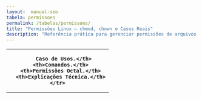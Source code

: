 ```yaml
---
layout:  manual-seo
tabela: permissoes
permalink: /tabelas/permissoes/
title: "Permissões Linux — chmod, chown e Casos Reais"
description: "Referência prática para gerenciar permissões de arquivos e diretórios no Linux com comandos e explicações técnicas."
---
```




<section>


<div class="evergreen-table">
  <table class="evergreen-table">
  <thead>
    <tr>
      <th>
      
        Caso de Usos.</th>
      <th>Comandos.</th>
      <th>Permissões Octal.</th>
      <th>Explicações Técnica.</th>
    </tr>
  </thead>
  <tbody>
    <tr>
      <td data-label="
      
        Caso de Uso">Script executável (usuário atual)</td>
      <td data-label="Comando"><code>chmod 700 script.sh</code></td>
      <td data-label="Permissão Octal">700</td>
      <td data-label="Explicação Técnica">Só o dono pode ler, escrever e executar.</td>
    </tr>
    <tr>
      <td data-label="
      
        Caso de Uso">Script compartilhado (grupo)</td>
      <td data-label="Comando"><code>chmod 750 script.sh</code></td>
      <td data-label="Permissão Octal">750</td>
      <td data-label="Explicação Técnica">Dono: rwx | Grupo: rx | Outros: nenhum.</td>
    </tr>
    <tr>
      <td data-label="
      
        Caso de Uso">Arquivo de configuração (seguro)</td>
      <td data-label="Comando"><code>chmod 600 config.env</code></td>
      <td data-label="Permissão Octal">600</td>
      <td data-label="Explicação Técnica">Só o dono pode ler e escrever. Ideal para senhas.</td>
    </tr>
    <tr>
      <td data-label="
      
        Caso de Uso">Arquivo público (leitura geral)</td>
      <td data-label="Comando"><code>chmod 644 documento.txt</code></td>
      <td data-label="Permissão Octal">644</td>
      <td data-label="Explicação Técnica">Dono: rw | Grupo/Outros: r.</td>
    </tr>
    <tr>
      <td data-label="
      
        Caso de Uso">Diretório público (acesso a conteúdo)</td>
      <td data-label="Comando"><code>chmod 755 /var/www/html</code></td>
      <td data-label="Permissão Octal">755</td>
      <td data-label="Explicação Técnica">Execução necessária para listar conteúdo.</td>
    </tr>
    <tr>
      <td data-label="
      
        Caso de Uso">Mudar dono de arquivo</td>
      <td data-label="Comando"><code>chown usuario:grupo arquivo</code></td>
      <td data-label="Permissão Octal">—</td>
      <td data-label="Explicação Técnica">Define usuário e grupo donos do arquivo.</td>
    </tr>
    <tr>
      <td data-label="
      
        Caso de Uso">Aplicar permissão recursiva</td>
      <td data-label="Comando"><code>chmod -R 755 /pasta</code></td>
      <td data-label="Permissão Octal">755</td>
      <td data-label="Explicação Técnica">Cuidado: pode expor arquivos sensíveis.</td>
    </tr>
    <tr>
      <td data-label="
      
        Caso de Uso">Ver permissões atuais</td>
      <td data-label="Comando"><code>ls -l arquivo</code></td>
      <td data-label="Permissão Octal">—</td>
      <td data-label="Explicação Técnica">Mostra dono, grupo e permissões em formato simbólico.</td>
    </tr>
  </tbody>
</table>
</div>


</section>
